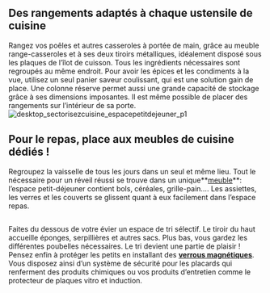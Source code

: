 ## Des rangements adaptés à chaque ustensile de cuisine
Rangez vos poêles et autres casseroles à portée de main, grâce au meuble range-casseroles et à ses deux tiroirs métalliques, idéalement disposé sous les plaques de l’îlot de cuisson.
Tous les ingrédients nécessaires sont regroupés au même endroit. Pour avoir les épices et les condiments à la vue, utilisez un seul panier saveur coulissant, qui est une solution gain de place. Une colonne réserve permet aussi une grande capacité de stockage grâce à ses dimensions imposantes. Il est même possible de placer des rangements sur l’intérieur de sa porte.
![desktop_sectorisezcuisine_espacepetitdejeuner_p1](//statics.lapeyre.fr/img/contrib/2bdd4da30020494e/desktop_sectorisezcuisine_espacepetitdejeuner_p1.jpg)
## Pour le repas, place aux meubles de cuisine dédiés !
Regroupez la vaisselle de tous les jours dans un seul et même lieu. Tout le nécessaire pour un réveil réussi se trouve dans un unique**[meuble](/cuisine-CCU0001/meubles-modeles-cuisine-CCN0010)**: l’espace petit-déjeuner contient bols, céréales, grille-pain…. Les assiettes, les verres et les couverts se glissent quant à eux facilement dans l’espace repas.
##
Faites du dessous de votre évier un espace de tri sélectif. Le tiroir du haut accueille éponges, serpillières et autres sacs. Plus bas, vous gardez les différentes poubelles nécessaires. Le tri devient une partie de plaisir !
Pensez enfin à protéger les petits en installant des [**verrous magnétiques**](/verrou-magnetique-FPC0138470). Vous disposez ainsi d’un système de sécurité pour les placards qui renferment des produits chimiques ou vos produits d’entretien comme le protecteur de plaques vitro et induction.